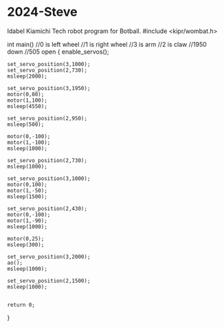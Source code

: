 # 2024-Steve
Idabel Kiamichi Tech robot program for Botball.
#include <kipr/wombat.h>

int main()
    //0 is left wheel
    //1 is right wheel
    //3 is arm
    //2 is claw
    //1950 down
    //505 open
{
    enable_servos();   
    
    set_servo_position(3,1000);
    set_servo_position(2,730);
    msleep(2000);
    
    set_servo_position(3,1950);
    motor(0,80);
    motor(1,100);
    msleep(4550);
    
    set_servo_position(2,950);
    msleep(500);
    
    motor(0,-100);
    motor(1,-100);
    msleep(1000);
    
    set_servo_position(2,730);
    msleep(1000);
    
    set_servo_position(3,1000);
    motor(0,100);
    motor(1,-50);
    msleep(1500);
    
    set_servo_position(2,430);
    motor(0,-100);
    motor(1,-90);
    msleep(1000);
    
    motor(0,25);
    msleep(300);
    
    set_servo_position(3,2000);
    ao();
    msleep(1000);
    
    set_servo_position(2,1500);
    msleep(1000);
  
    
    return 0;
    
}
